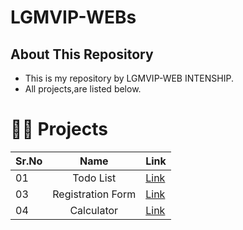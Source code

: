 # LGMVIP-WEBs

## About This Repository
- This is my repository by LGMVIP-WEB INTENSHIP.
- All projects,are listed below.
 
# 👨‍💻 Projects

|Sr.No|Name|Link|
| :---        | :---:         |:---|
| 01       | Todo List |<a href="https://github.com/PushpakKhadke/LGMVIP-WEB/tree/main/Task%20Number%201/Todo-List">Link</a>   |
| 03       | Registration Form |<a href="https://github.com/PushpakKhadke/LGMVIP-WEB/tree/main/Task%20Number%203/Registration%20Form">Link</a>   |
| 04       | Calculator |<a href="https://github.com/PushpakKhadke/LGMVIP-WEB/tree/main/Task%20Number%204/Calculator">Link</a>   |

